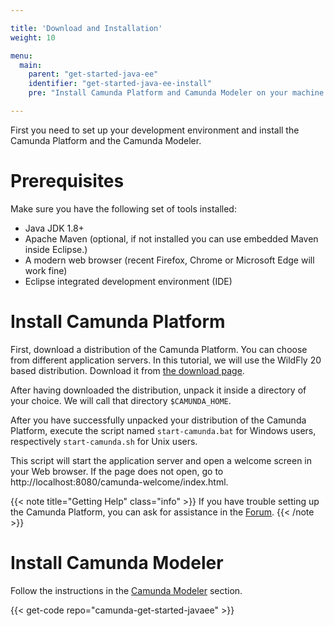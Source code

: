 ```yaml
---

title: 'Download and Installation'
weight: 10

menu:
  main:
    parent: "get-started-java-ee"
    identifier: "get-started-java-ee-install"
    pre: "Install Camunda Platform and Camunda Modeler on your machine."

---
```


First you need to set up your development environment and install the Camunda Platform and the Camunda Modeler.


# Prerequisites

Make sure you have the following set of tools installed:

* Java JDK 1.8+
* Apache Maven (optional, if not installed you can use embedded Maven inside Eclipse.)
* A modern web browser (recent Firefox, Chrome or Microsoft Edge will work fine)
* Eclipse integrated development environment (IDE)

# Install Camunda Platform

First, download a distribution of the Camunda Platform. You can choose from different application servers. In this tutorial, we will use the WildFly 20 based distribution. Download it from [the download page](https://downloads.camunda.cloud/release/camunda-bpm/wildfly/).

After having downloaded the distribution, unpack it inside a directory of your choice. We will call that directory
`$CAMUNDA_HOME`.

After you have successfully unpacked your distribution of the Camunda Platform, execute the script named
`start-camunda.bat` for Windows users, respectively `start-camunda.sh` for Unix users.

This script will start the application server and open a welcome screen in your Web browser.
If the page does not open, go to http://localhost:8080/camunda-welcome/index.html.

{{< note title="Getting Help" class="info" >}}
If you have trouble setting up the Camunda Platform, you can ask for assistance in the [Forum](https://forum.camunda.org/).
{{< /note >}}

# Install Camunda Modeler

Follow the instructions in the [Camunda Modeler](/manual/latest/installation/camunda-modeler) section.

{{< get-code repo="camunda-get-started-javaee" >}}
